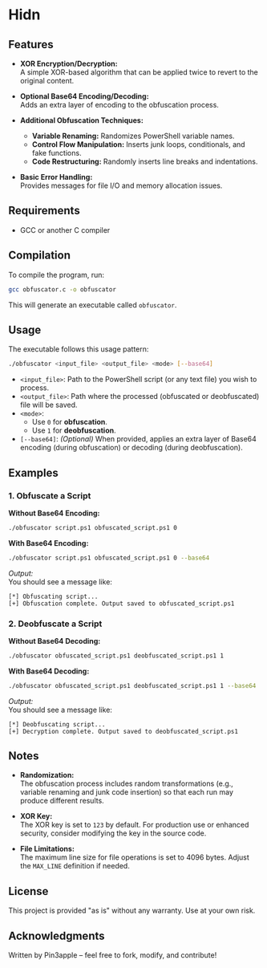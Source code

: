 # Hidn

## Features

- **XOR Encryption/Decryption:**  
  A simple XOR-based algorithm that can be applied twice to revert to the original content.

- **Optional Base64 Encoding/Decoding:**  
  Adds an extra layer of encoding to the obfuscation process.

- **Additional Obfuscation Techniques:**  
  - **Variable Renaming:** Randomizes PowerShell variable names.
  - **Control Flow Manipulation:** Inserts junk loops, conditionals, and fake functions.
  - **Code Restructuring:** Randomly inserts line breaks and indentations.

- **Basic Error Handling:**  
  Provides messages for file I/O and memory allocation issues.

## Requirements

- GCC or another C compiler

## Compilation

To compile the program, run:

```bash
gcc obfuscator.c -o obfuscator
```

This will generate an executable called `obfuscator`.

## Usage

The executable follows this usage pattern:

```bash
./obfuscator <input_file> <output_file> <mode> [--base64]
```

- `<input_file>`: Path to the PowerShell script (or any text file) you wish to process.
- `<output_file>`: Path where the processed (obfuscated or deobfuscated) file will be saved.
- `<mode>`:  
  - Use `0` for **obfuscation**.
  - Use `1` for **deobfuscation**.
- `[--base64]`: *(Optional)* When provided, applies an extra layer of Base64 encoding (during obfuscation) or decoding (during deobfuscation).

## Examples

### 1. Obfuscate a Script

**Without Base64 Encoding:**

```bash
./obfuscator script.ps1 obfuscated_script.ps1 0
```

**With Base64 Encoding:**

```bash
./obfuscator script.ps1 obfuscated_script.ps1 0 --base64
```

*Output:*  
You should see a message like:  
```
[*] Obfuscating script...
[+] Obfuscation complete. Output saved to obfuscated_script.ps1
```

### 2. Deobfuscate a Script

**Without Base64 Decoding:**

```bash
./obfuscator obfuscated_script.ps1 deobfuscated_script.ps1 1
```

**With Base64 Decoding:**

```bash
./obfuscator obfuscated_script.ps1 deobfuscated_script.ps1 1 --base64
```

*Output:*  
You should see a message like:  
```
[*] Deobfuscating script...
[+] Decryption complete. Output saved to deobfuscated_script.ps1
```

## Notes

- **Randomization:**  
  The obfuscation process includes random transformations (e.g., variable renaming and junk code insertion) so that each run may produce different results.

- **XOR Key:**  
  The XOR key is set to `123` by default. For production use or enhanced security, consider modifying the key in the source code.

- **File Limitations:**  
  The maximum line size for file operations is set to 4096 bytes. Adjust the `MAX_LINE` definition if needed.

## License

This project is provided "as is" without any warranty. Use at your own risk.

## Acknowledgments

Written by Pin3apple – feel free to fork, modify, and contribute!
